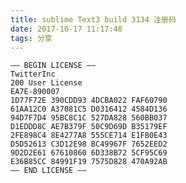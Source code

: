 ```yaml
---
title: sublime Text3 build 3134 注册码
date: 2017-10-17 11:17:48
tags: 分享
---
```


    —– BEGIN LICENSE —–
	TwitterInc
	200 User License
	EA7E-890007
	1D77F72E 390CDD93 4DCBA022 FAF60790
	61AA12C0 A37081C5 D0316412 4584D136
	94D7F7D4 95BC8C1C 527DA828 560BB037
	D1EDDD8C AE7B379F 50C9D69D B35179EF
	2FE898C4 8E4277A8 555CE714 E1FB0E43
	D5D52613 C3D12E98 BC49967F 7652EED2
	9D2D2E61 67610860 6D338B72 5CF95C69
	E36B85CC 84991F19 7575D828 470A92AB
	—— END LICENSE ——